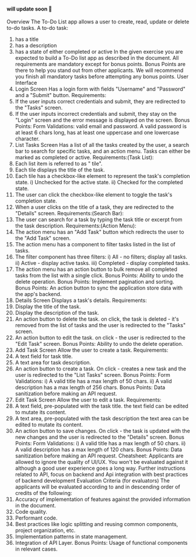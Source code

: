 #### will update soon 🚀

Overview
The To-Do List app allows a user to create, read, update or delete to-do tasks.
A to-do task:
1. has a title
2. has a description
3. has a state of either completed or active
In the given exercise you are expected to build a To-Do list app as described in the
document.
All requirements are mandatory except for bonus points.
Bonus Points are there to help you stand out from other applicants.
We will recommend you finish all mandatory tasks before attempting any bonus points.
User Interface
1. Login Screen
Has a login form with fields "Username" and "Password" and a "Submit" button.
Requirements:
1. If the user inputs correct credentials and submit, they are redirected to the "Tasks"
screen.
2. If the user inputs incorrect credentials and submit, they stay on the "Login" screen and
the error message is displayed on the screen.
Bonus Points: Form Validations: valid email and password. A valid password is at least 6
chars long, has at least one uppercase and one lowercase character.
2. List Tasks Screen
Has a list of all the tasks created by the user, a search bar to search for specific tasks, and
an action menu.
Tasks can either be marked as completed or active.
Requirements:(Task List):
1. Each list item is referred to as " tile".
2. Each tile displays the title of the task.
3. Each tile has a checkbox-like element to represent the task's completion state.
i) Unchecked for the active state.
ii) Checked for the completed state.
4. The user can click the checkbox-like element to toggle the task's completion state.
5. When a user clicks on the title of a task, they are redirected to the "Details" screen.
Requirements:(Search Bar):
1. The user can search for a task by typing the task title or excerpt from the task
description.
Requirements:(Action Menu):
1. The action menu has an "Add Task" button which redirects the user to the "Add Task"
screen.
2. The action menu has a component to filter tasks listed in the list of tasks.
3. The filter component has three filters:
i) All - no filters; display all tasks.
ii) Active - display active tasks.
iii) Completed - display completed tasks.
4. The action menu has an action button to bulk remove all completed tasks from the list
with a single click.
Bonus Points: Ability to undo the delete operation.
Bonus Points: Implement pagination and sorting.
Bonus Points: An action button to sync the application store data with the app's backend.
3. Details Screen
Displays a task's details.
Requirements:
1. Display the title of the task.
2. Display the description of the task.
3. An action button to delete the task.
on click, the task is deleted - it's removed from the list of tasks and the user is redirected to
the "Tasks" screen.
4. An action button to edit the task.
on click - the user is redirected to the "Edit Task" screen.
Bonus Points: Ability to undo the delete operation.
4. Add Task Screen
Allow the user to create a task.
Requirements:
1. A text field for task title.
2. A text area for task description.
3. An action button to create a task.
On click - creates a new task and the user is redirected to the "List Tasks" screen.
Bonus Points: Form Validations: i) A valid title has a max length of 50 chars. ii) A valid
description has a max length of 256 chars.
Bonus Points: Data sanitization before making an API request.
5. Edit Task Screen
Allow the user to edit a task.
Requirements:
1. A text field, pre-populated with the task title.
the text field can be edited to mutate its content.
2. A text area, pre-populated with the task description
the text area can be edited to mutate its content.
3. An action button to save changes.
On click - the task is updated with the new changes and the user is redirected to the
"Details" screen.
Bonus Points: Form Validations: i) A valid title has a max length of 50 chars. ii) A valid
description has a max length of 120 chars.
Bonus Points: Data sanitization before making an API request.
Cheatsheet:
Applicants are allowed to ignore the quality of UI/UX. You won't be evaluated against it
although a good user experience goes a long way.
Further instructions related to API, focus on backend and Api integration with best practices
of backend development
Evaluation Criteria (for evaluators)
The applicants will be evaluated according to and in descending order of credits of the
following:
1. Accuracy of implementation of features against the provided information in the
document.
2. Code quality.
3. Performant code.
4. Best practices like logic splitting and reusing common components, project
organization, etc.
5. Implementation patterns in state management.
6. Integration of API Layer.
Bonus Points: Usage of functional components in relevant cases.
